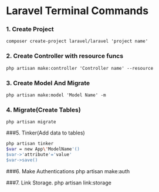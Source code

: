 # Laravel Terminal Commands

### 1. Create Project
	composer create-project laravel/laravel 'project name'

### 2. Create Controller with resource funcs
	php artisan make:controller 'Controller name' --resource

### 3. Create Model And Migrate
	php artisan make:model 'Model Name' -m 

### 4. Migrate(Create Tables)
	php artisan migrate

###5. Tinker(Add data to tables)
```bash
php artisan tinker
$var = new App\'ModelName'()
$var->'attribute'='value'
$var->save()
```
###6. Make Authentications
	php artisan make:auth

###7. Link Storage.
	php artisan link:storage